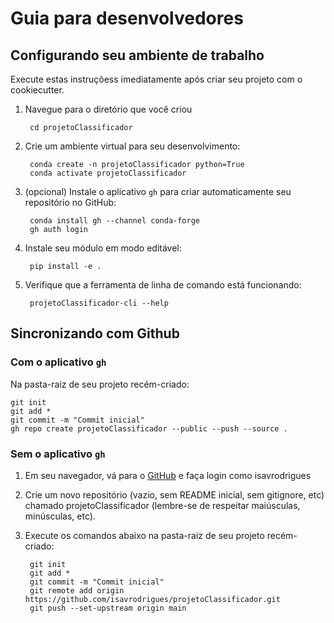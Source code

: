 
# Guia para desenvolvedores

## Configurando seu ambiente de trabalho

Execute estas instruçõess imediatamente após criar seu projeto com o cookiecutter.

1. Navegue para o diretório que você criou

        cd projetoClassificador

2. Crie um ambiente virtual para seu desenvolvimento:

        conda create -n projetoClassificador python=True
        conda activate projetoClassificador

3. (opcional) Instale o aplicativo `gh` para criar automaticamente seu repositório no GitHub:

        conda install gh --channel conda-forge
        gh auth login

4. Instale seu módulo em modo editável:

        pip install -e .

5. Verifique que a ferramenta de linha de comando está funcionando:

        projetoClassificador-cli --help

## Sincronizando com Github

### Com o aplicativo `gh`

Na pasta-raiz de seu projeto recém-criado:

    git init
    git add *
    git commit -m "Commit inicial"
    gh repo create projetoClassificador --public --push --source .

### Sem o aplicativo `gh`

1. Em seu navegador, vá para o [GitHub](https://www.github.com) e faça login como isavrodrigues
1. Crie um novo repositório (vazio, sem README inicial, sem gitignore, etc) chamado projetoClassificador (lembre-se de respeitar maiúsculas, minúsculas, etc).
1. Execute os comandos abaixo na pasta-raiz de seu projeto recém-criado:


        git init
        git add *
        git commit -m "Commit inicial"
        git remote add origin https://github.com/isavrodrigues/projetoClassificador.git
        git push --set-upstream origin main


